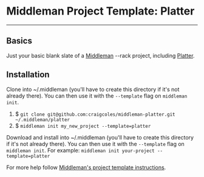 # Middleman Project Template: Platter
------

## Basics
Just your basic blank slate of a [Middleman](http://middlemanapp.com/) --rack project, including [Platter](https://github.com/craigcoles/Platter).

## Installation

Clone into ~/.middleman (you'll have to create this directory if it's not already there). You can then use it with the `--template` flag on `middleman init`.

1. $ `git clone git@github.com:craigcoles/middleman-platter.git ~/.middleman/platter`
2. $ `middleman init my_new_project --template=platter`

Download and install into ~/.middleman (you'll have to create this directory if it's not already there). You can then use it with the `--template` flag on `middleman init`. For example: `middleman init your-project --template=platter`

For more help follow [Middleman's project template instructions](http://middlemanapp.com/getting-started/welcome/).




